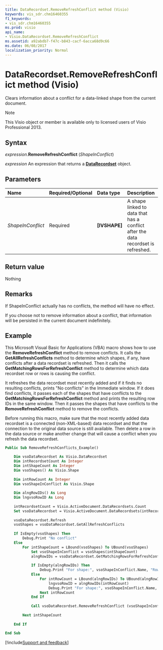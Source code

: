 ```yaml
---
title: DataRecordset.RemoveRefreshConflict method (Visio)
keywords: vis_sdr.chm16460355
f1_keywords:
- vis_sdr.chm16460355
ms.prod: visio
api_name:
- Visio.DataRecordset.RemoveRefreshConflict
ms.assetid: a92abdb7-f47c-b843-cacf-6acca68d9c66
ms.date: 06/08/2017
localization_priority: Normal
---
```



# DataRecordset.RemoveRefreshConflict method (Visio)

Clears information about a conflict for a data-linked shape from the current document.


> [!NOTE] 
> This Visio object or member is available only to licensed users of Visio Professional 2013.


## Syntax

_expression_.**RemoveRefreshConflict** (_ShapeInConflict_)

_expression_ An expression that returns a **[DataRecordset](Visio.DataRecordset.md)** object.


## Parameters

|Name|Required/Optional|Data type|Description|
|:-----|:-----|:-----|:-----|
| _ShapeInConflict_|Required| **[IVSHAPE]**|A shape linked to data that has a conflict after the data recordset is refreshed.|

## Return value

Nothing


## Remarks

If ShapeInConflict actually has no conflicts, the method will have no effect.

If you choose not to remove information about a conflict, that information will be persisted in the current document indefinitely.


## Example

This Microsoft Visual Basic for Applications (VBA) macro shows how to use the **RemoveRefreshConflict** method to remove conflicts. It calls the **GetAllRefreshConflicts** method to determine which shapes, if any, have conflicts after a data recordset is refreshed. Then it calls the **GetMatchingRowsForRefreshConflict** method to determine which data recordset row or rows is causing the conflict.

It refreshes the data recordset most recently added and if it finds no resulting conflicts, prints "No conflicts" in the Immediate window. If it does find conflicts, it passes each of the shapes that have conflicts to the **GetMatchingRowsForRefreshConflict** method and prints the resulting row IDs in the same window. Then it passes the shapes that have conflicts to the **RemoveRefreshConflict** method to remove the conflicts.

Before running this macro, make sure that the most recently added data recordset is a connected (non-XML-based) data recordset and that the connection to the original data source is still available. Then delete a row in the data source or make another change that will cause a conflict when you refresh the data recordset.




```vb
Public Sub RemoveRefreshConflicts_Example() 
 
    Dim vsoDataRecordset As Visio.DataRecordset 
    Dim intRecordsetCount As Integer 
    Dim intShapeCount As Integer 
    Dim vsoShapes() As Visio.Shape 
     
    Dim intRowCount As Integer 
    Dim vsoShapeInConflict As Visio.Shape 
     
    Dim alngRowIDs() As Long 
    Dim lngvsoRowID As Long 
         
    intRecordsetCount = Visio.ActiveDocument.DataRecordsets.Count 
    Set vsoDataRecordset = Visio.ActiveDocument.DataRecordsets(intRecordsetCount) 
     
    vsoDataRecordset.Refresh 
    vsoShapes = vsoDataRecordset.GetAllRefreshConflicts 
     
    If IsEmpty(vsoShapes) Then 
        Debug.Print "No conflict" 
    Else 
        For intShapeCount = LBound(vsoShapes) To UBound(vsoShapes) 
            Set vsoShapeInConflict = vsoShapes(intShapeCount) 
            alngRowIDs = vsoDataRecordset.GetMatchingRowsForRefreshConflict(vsoShapeInConflict) 
             
            If IsEmpty(alngRowIDs) Then 
                Debug.Print "For shape:", vsoShapeInConflict.Name, "Row deleted." 
            Else 
                For intRowCount = LBound(alngRowIDs) To UBound(alngRowIDs) 
                    lngvsoRowID = alngRowIDs(intRowCount) 
                    Debug.Print "For shape:", vsoShapeInConflict.Name, "Row ID of row in conflict:", lngvsoRowID 
                Next intRowCount 
            End If 
             
            Call vsoDataRecordset.RemoveRefreshConflict (vsoShapeInConflict) 
            
        Next intShapeCount 
         
    End If 
     
End Sub
```

[!include[Support and feedback](~/includes/feedback-boilerplate.md)]
